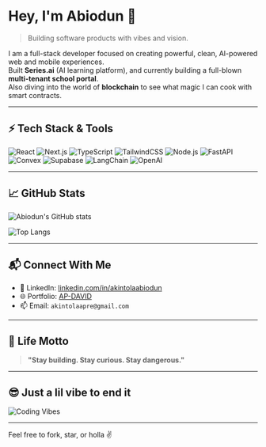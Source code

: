 # Hey, I'm Abiodun 👋

> Building software products with vibes and vision.

I am a full-stack developer focused on creating powerful, clean, AI-powered web and mobile experiences.  
Built **Series.ai** (AI learning platform), and currently building a full-blown **multi-tenant school portal**.  
Also diving into the world of **blockchain** to see what magic I can cook with smart contracts.

---

## ⚡ Tech Stack & Tools

![React](https://img.shields.io/badge/React-20232A?style=for-the-badge&logo=react&logoColor=61DAFB)
![Next.js](https://img.shields.io/badge/Next.js-000000?style=for-the-badge&logo=nextdotjs&logoColor=white)
![TypeScript](https://img.shields.io/badge/TypeScript-007ACC?style=for-the-badge&logo=typescript&logoColor=white)
![TailwindCSS](https://img.shields.io/badge/TailwindCSS-38B2AC?style=for-the-badge&logo=tailwind-css&logoColor=white)
![Node.js](https://img.shields.io/badge/Node.js-339933?style=for-the-badge&logo=nodedotjs&logoColor=white)
![FastAPI](https://img.shields.io/badge/FastAPI-009688?style=for-the-badge&logo=fastapi&logoColor=white)
![Convex](https://img.shields.io/badge/Convex-black?style=for-the-badge)
![Supabase](https://img.shields.io/badge/Supabase-3ECF8E?style=for-the-badge&logo=supabase&logoColor=white)
![LangChain](https://img.shields.io/badge/LangChain-%234B32C3.svg?style=for-the-badge&logo=LangChain&logoColor=white)
![OpenAI](https://img.shields.io/badge/OpenAI-black?style=for-the-badge&logo=openai&logoColor=white)

---

## 📈 GitHub Stats

![Abiodun's GitHub stats](https://github-readme-stats.vercel.app/api?username=AP-DAVID&show_icons=true&theme=radical)

![Top Langs](https://github-readme-stats.vercel.app/api/top-langs/?username=AP-DAVID&layout=compact&theme=radical)

---

## 📬 Connect With Me

- 💼 LinkedIn: [linkedin.com/in/akintolaabiodun]([https://linkedin.com/in/akintolaabiodun](https://www.linkedin.com/in/akintola-abiodun-054aa221a/))
- 🌐 Portfolio: [AP-DAVID](https://akintola.vercel.app)
- 📫 Email: `akintolaapre@gmail.com`

---

## 🎯 Life Motto

> **"Stay building. Stay curious. Stay dangerous."**

---

## 😎 Just a lil vibe to end it

![Coding Vibes](https://media.giphy.com/media/v1.Y2lkPTc5MGI3NjExdGV0dGN6a2k3Nm1iMHB6cnUxd2x5b21jbGp3b2xxOG1mejR4ZnZoaCZlcD12MV9naWZzX3NlYXJjaCZjdD1n/26tn33aiTi1jkl6H6/giphy.gif)

---

Feel free to fork, star, or holla ✌️
